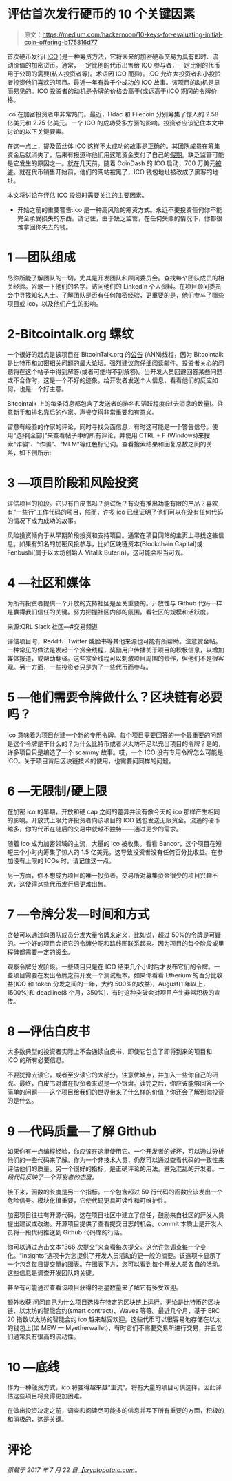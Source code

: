 # 评估首次发行硬币的 10 个关键因素

> 原文：<https://medium.com/hackernoon/10-keys-for-evaluating-initial-coin-offering-b175816d77>

首次硬币发行( [ICO](https://cryptopotato.com/ico-list/) )是一种筹资方法，它将未来的加密硬币交易为具有即时、流动价值的加密货币。通常，一定比例的代币出售给 ICO 参与者，一定比例的代币用于公司的需要(私人投资者等)。术语因 ICO 而异)。ICO 允许大投资者和小投资者投资他们喜欢的项目。最近一年有数千个成功的 ICO 故事。该项目的动机是显而易见的。ICO 投资者的动机是令牌的价格会高于(或远高于)ICO 期间的令牌价格。

ico 在加密投资者中非常热门。最近，Hdac 和 Filecoin 分别筹集了惊人的 2.58 亿美元和 2.75 亿美元。一个 ICO 的成功受多方面的影响。投资者应该记住本文中讨论的以下关键要素。

在这一点上，提及菌丝体 ICO 这样不太成功的故事是正确的。其团队成员在筹集资金后就消失了，后来有报道称他们用这笔资金支付了自己的[假期](https://coinjournal.net/former-mycelium-employee-quit-token-sale-funds-used-vacation/)。缺乏监管可能是它发生的原因之一。就在几天前，随着 CoinDash 的 ICO 启动，700 万美元[被盗](http://www.coindesk.com/7-million-ico-hack-results-coindash-refund-offer/)。就在代币销售开始前，他们的网站被黑了，ICO 钱包地址被改成了黑客的地址。

本文将讨论在评估 ICO 投资时需要关注的主要因素。

*   开始之前的重要警告:ico 是一种高风险的筹资方式。永远不要投资任何你不能完全承受损失的东西。请记住，由于缺乏监管，在任何失败的情况下，你都很难拿回你失去的钱。

# 1 —团队组成

尽你所能了解团队的一切，尤其是开发团队和顾问委员会。查找每个团队成员的相关经验。谷歌一下他们的名字。访问他们的 LinkedIn 个人资料。在项目顾问委员会中寻找知名人士。了解团队是否有任何加密经验，更重要的是，他们参与了哪些项目或 ico，以及他们产生的影响。

# 2-Bitcointalk.org 螺纹

一个很好的起点是该项目在 BitcoinTalk.org 的[公告](https://bitcointalk.org/index.php?board=159.0) (ANN)线程，因为 Bitcointalk 是比特币和加密相关问题的最大论坛。强烈建议您仔细阅读邮件。投资者关心的问题将在这个帖子中得到解答(或者可能得不到解答)。当开发人员回避回答某些问题或不合作时，这是一个不好的迹象。给开发者发送个人信息，看看他们的反应如何，也是一个好主意。

Bitcointalk 上的每条消息都包含了发送者的排名和活跃程度(过去消息的数量)。注意新手和排名靠后的作家。声誉变得非常重要和有意义。

留意有经验的作家的评论，同时寻找负面信息，有时这可能是一个警告信号。使用“选择[全部]”来查看帖子中的所有评论，并使用 CTRL + F (Windows)来搜索“诈骗”、“诈骗”、“MLM”等红色标记词。查看搜索结果和回复总数之间的关系，如下例所示:

# 3 —项目阶段和风险投资

评估项目的阶段。它只有白皮书吗？测试版？有没有推出功能有限的产品？喜欢有“一些行”工作代码的项目，然而，许多 ico 已经证明了他们可以在没有任何代码的情况下成为成功的故事。

风险投资倾向于从早期阶段投资和支持项目。通常在项目网站的主页上寻找这些信息。如果有知名的加密风投参与，比如区块链资本(Blockchain Capital)或 Fenbushi(属于以太坊创始人 Vitalik Buterin)，这可能会相当可观。

# 4 —社区和媒体

为所有投资者提供一个开放的支持社区是至关重要的。开放性与 Github 代码一样是赢得我们信任的关键。努力把握社区内部的氛围。看社区的规模和活跃度。

来源:QRL Slack 社区—#交易频道

评估项目时，Reddit、Twitter 或脸书等其他来源也可能有所帮助。注意赏金帖。一种常见的做法是发起一个赏金线程，奖励用户传播关于项目的积极信息，以增加媒体报道，或帮助翻译。这些赏金线程可以刺激项目周围的炒作，但他们不是很客观。另一方面，一些投资者只是为了一些代币而参与。

# 5 —他们需要令牌做什么？区块链有必要吗？

ico 意味着为项目创建一个新的专用令牌。每个项目需要回答的一个最重要的问题是这个令牌是干什么的？为什么比特币或者以太坊不足以充当项目的令牌？是的，许多项目只是编造了一个 scammy 故事。哎，一个 ICO 没有专用令牌怎么可能是 ICO。关于项目背后区块链技术的使用，也需要问同样的问题。

# 6 —无限制/硬上限

在加密 ico 的早期，开放和硬 cap 之间的差异并没有像今天的 ico 那样产生相同的影响。开放式上限允许投资者向该项目的 ICO 钱包发送无限资金。流通的硬币越多，你的代币在随后的交易中就越不独特——通过更少的需求。

随着 ico 成为加密领域的主流，大量的 ico 被收集。看看 Bancor，这个项目在短短三个小时内筹集了惊人的 1.5 亿美元。这导致投资者没有任何百分比收益。在参加没有上限的 ICOs 时，请记住这一点。

另一方面，你不想成为项目的唯一投资者。交易所对募集资金很少的项目兴趣不大，这使得这些代币发行后更难出售。

# 7 —令牌分发—时间和方式

贪婪可以通过向团队成员分发大量令牌来定义，比如说，超过 50%的令牌是可疑的。一个好的项目会把它的令牌分配和路线图联系起来。因为项目的每个阶段或里程碑都需要一定的资金。

观察令牌分发阶段。一些项目只是在 ICO 结束几个小时后才发布它们的令牌。一些项目需要在发出令牌之前开发一个测试版本。如果你看看 Etherium 的百分比收益(ICO 和 token 分发之间的一年，大约 500%的收益)，August(1 年以上，1500%)和 deadline(8 个月，350%)，有时这种突破会对项目产生非常积极的宣传。

# 8 —评估白皮书

大多数典型的投资者实际上不会通读白皮书，即使它包含了即将到来的项目和 ICO 的所有必要信息。

不要犹豫去读它，或者至少读它的大部分。注意优缺点，并加入一些你自己的研究。最终，白皮书对潜在投资者来说是一个银盘。读完之后，你应该能够回答一个简单的问题——这个项目给我们的世界带来了什么样的价值？你还会了解到你投资的是什么。

# 9 —代码质量—了解 Github

如果你有一点编程经验，你应该在这里使用它。一个开发者的好坏，可以通过分析他们的一些代码来了解。作为一个非技术人员，仍然可以通过查看代码的一致性来评估他们的质量。另一个很好的指标，是正确评论的用法。避免混乱的开发者。*一段代码反映了一个开发者的态度。*

接下来，函数的长度是另一个指标。一个包含超过 50 行代码的函数应该发出一个危险信号。模块化很重要，它使代码更具可读性和可维护性。

加密项目往往有开源代码。这在项目社区中建立了信任，鼓励来自社区的开发人员提出建议或改进。开源项目提供了查看提交日志的机会。commit 本质上是开发人员将一段代码推送到 Github 代码库的行话。

你可以通过点击文本“366 次提交”来查看每次提交。这允许您调查每一个变化。“Insights”选项卡为您提供了开发人员活动的更一般的摘要。该选项卡显示了一个包含每日提交量的图表。在图表下方，您可以看到每个开发人员各自的活动。这些信息是调查开发团队的关键。

甚至有可能通过查看该项目获得的明星数量来了解它有多受欢迎。

额外收获:问问自己为什么项目选择在特定的区块链上运行。无论是比特币的区块链、以太坊的智能合约(smart contract)、Waves 等等。最近几个月，基于 ERC 20 指数以太坊的智能合约 ico 越来越受欢迎。这些代币可以很容易地存储在以太的钱包上(如 MEW — Myetherwallet)，有时它们不需要交易所进行交易，并且它们通常具有很高的流动性。

# 10 —底线

作为一种融资方式，ico 将变得越来越“主流”。将有大量的项目可供选择，因此评估这些项目将变得更加困难。

在做出投资决定之前，调查和阅读尽可能多的信息并写下所有重要的方面，积极的和消极的，这是关键。

# 评论

*原载于 2017 年 7 月 22 日*[*【cryptopotato.com*](https://cryptopotato.com/10-keys-evaluating-initial-coin-offering-ico-investments/)*。*